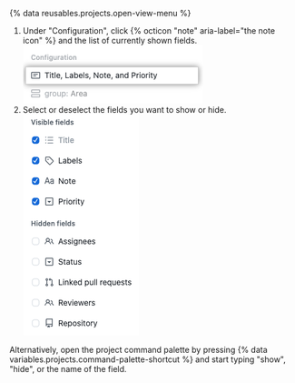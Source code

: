 {% data reusables.projects.open-view-menu %}
1. Under "Configuration", click {% octicon "note" aria-label="the note icon" %} and the list of currently shown fields.
   ![Screenshot showing show and hide fields menu option](/assets/images/help/projects-v2/show-hide-fields-menu-item.png)
1. Select or deselect the fields you want to show or hide.
   ![Screenshot showing show and hide fields menu](/assets/images/help/projects-v2/show-hide-fields.png)

Alternatively, open the project command palette by pressing {% data variables.projects.command-palette-shortcut %} and start typing "show", "hide", or the name of the field.